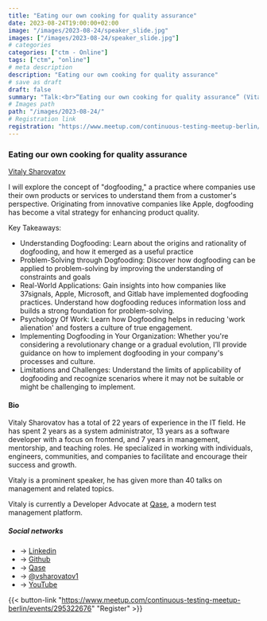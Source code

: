 ```yaml
---
title: "Eating our own cooking for quality assurance"
date: 2023-08-24T19:00:00+02:00
image: "/images/2023-08-24/speaker_slide.jpg"
images: ["/images/2023-08-24/speaker_slide.jpg"]
# categories
categories: ["ctm - Online"]
tags: ["ctm", "online"]
# meta description
description: "Eating our own cooking for quality assurance"
# save as draft
draft: false
summary: "Talk:<br>“Eating our own cooking for quality assurance” (Vitaly Sharovatov)"
# Images path
path: "/images/2023-08-24/"
# Registration link
registration: "https://www.meetup.com/continuous-testing-meetup-berlin/events/295322676"
---
```


### Eating our own cooking for quality assurance

[Vitaly Sharovatov](https://www.linkedin.com/in/vsharovatov)

I will explore the concept of "dogfooding," a practice where companies use their own products or services to understand them from a customer's perspective. Originating from innovative companies like Apple, dogfooding has become a vital strategy for enhancing product quality.

Key Takeaways:

- Understanding Dogfooding: Learn about the origins and rationality of dogfooding, and how it emerged as a useful practice
- Problem-Solving through Dogfooding: Discover how dogfooding can be applied to problem-solving by improving the understanding of constraints and goals
- Real-World Applications: Gain insights into how companies like 37signals, Apple, Microsoft, and Gitlab have implemented dogfooding practices. Understand how dogfooding reduces information loss and builds a strong foundation for problem-solving.
- Psychology Of Work: Learn how Dogfooding helps in reducing 'work alienation' and fosters a culture of true engagement.
- Implementing Dogfooding in Your Organization: Whether you're considering a revolutionary change or a gradual evolution, I’ll provide guidance on how to implement dogfooding in your company's processes and culture.
- Limitations and Challenges: Understand the limits of applicability of dogfooding and recognize scenarios where it may not be suitable or might be challenging to implement.

#### Bio

Vitaly Sharovatov has a total of 22 years of experience in the IT field. He has spent 2 years as a system administrator, 13 years as a software developer with a focus on frontend, and 7 years in management, mentorship, and teaching roles. He specialized in working with individuals, engineers, communities, and companies to facilitate and encourage their success and growth.

Vitaly is a prominent speaker, he has given more than 40 talks on management and related topics.

Vitaly is currently a Developer Advocate at [Qase](http://qase.io/blog), a modern test management platform.

##### Social networks

- <i class="fa fa-linkedin"></i> -> [Linkedin](https://www.linkedin.com/in/vsharovatov)
- <i class="fa fa-github"></i> -> [Github](https://github.com/sharovatov/teamlead)
- <i class="fa fa-code"></i> -> [Qase](http://qase.io/blog)
- <i class="fa fa-twitter"></i> -> [@vsharovatov1](https://twitter.com/vsharovatov1)
- <i class="fa fa-youtube"></i> -> [YouTube](https://www.youtube.com/playlist?list=PLFtS8Ah0wZvWS37oveJ0-D5K6V7GWUpqY)

{{< button-link "https://www.meetup.com/continuous-testing-meetup-berlin/events/295322676" "Register" >}}

